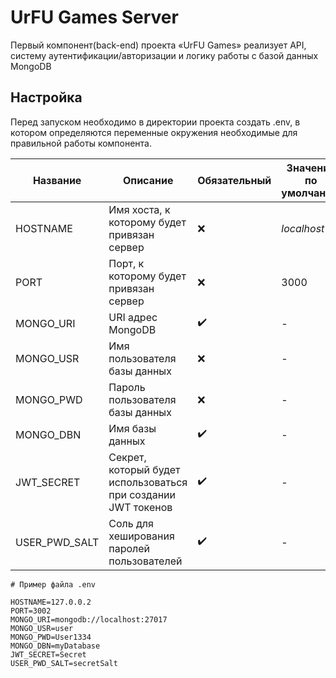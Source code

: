 # UrFU Games Server
Первый компонент(back-end) проекта «UrFU Games» реализует API, систему аутентификации/авторизации и логику работы с базой данных MongoDB

## Настройка
Перед запуском необходимо в директории проекта создать .env, в котором определяются переменные окружения
необходимые для правильной работы компонента.

Название|Описание|Обязательный|Значение по умолчанию
-|-|-|-
HOSTNAME|Имя хоста, к которому будет привязан сервер|❌|*localhost*
PORT|Порт, к которому будет привязан сервер|❌|3000
MONGO_URI|URI адрес MongoDB|✔️|-
MONGO_USR|Имя пользователя базы данных|❌|-
MONGO_PWD|Пароль пользователя базы данных|❌|-
MONGO_DBN|Имя базы данных|✔️|-
JWT_SECRET|Секрет, который будет использоваться при создании JWT токенов|✔️|-
USER_PWD_SALT|Соль для хеширования паролей пользователей|✔️|-

```env
# Пример файла .env

HOSTNAME=127.0.0.2
PORT=3002
MONGO_URI=mongodb://localhost:27017
MONGO_USR=user
MONGO_PWD=User1334
MONGO_DBN=myDatabase
JWT_SECRET=Secret
USER_PWD_SALT=secretSalt
```

